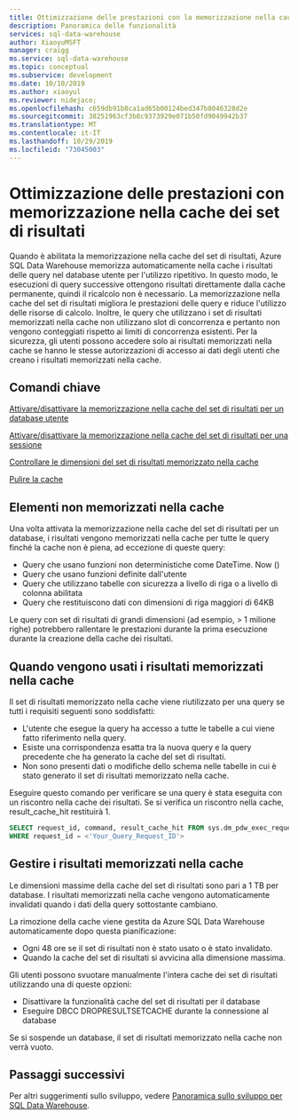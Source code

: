 ```yaml
---
title: Ottimizzazione delle prestazioni con la memorizzazione nella cache dei set di risultati | Microsoft Docs
description: Panoramica delle funzionalità
services: sql-data-warehouse
author: XiaoyuMSFT
manager: craigg
ms.service: sql-data-warehouse
ms.topic: conceptual
ms.subservice: development
ms.date: 10/10/2019
ms.author: xiaoyul
ms.reviewer: nidejaco;
ms.openlocfilehash: c659db91b8ca1ad65b00124bed347b8046328d2e
ms.sourcegitcommit: 38251963cf3b8c9373929e071b50fd9049942b37
ms.translationtype: MT
ms.contentlocale: it-IT
ms.lasthandoff: 10/29/2019
ms.locfileid: "73045003"
---
```

# <a name="performance-tuning-with-result-set-caching"></a>Ottimizzazione delle prestazioni con memorizzazione nella cache dei set di risultati  
Quando è abilitata la memorizzazione nella cache del set di risultati, Azure SQL Data Warehouse memorizza automaticamente nella cache i risultati delle query nel database utente per l'utilizzo ripetitivo.  In questo modo, le esecuzioni di query successive ottengono risultati direttamente dalla cache permanente, quindi il ricalcolo non è necessario.   La memorizzazione nella cache del set di risultati migliora le prestazioni delle query e riduce l'utilizzo delle risorse di calcolo.  Inoltre, le query che utilizzano i set di risultati memorizzati nella cache non utilizzano slot di concorrenza e pertanto non vengono conteggiati rispetto ai limiti di concorrenza esistenti. Per la sicurezza, gli utenti possono accedere solo ai risultati memorizzati nella cache se hanno le stesse autorizzazioni di accesso ai dati degli utenti che creano i risultati memorizzati nella cache.  

## <a name="key-commands"></a>Comandi chiave
[Attivare/disattivare la memorizzazione nella cache del set di risultati per un database utente](https://docs.microsoft.com/sql/t-sql/statements/alter-database-transact-sql-set-options?view=azure-sqldw-latest)

[Attivare/disattivare la memorizzazione nella cache del set di risultati per una sessione](https://docs.microsoft.com/sql/t-sql/statements/set-result-set-caching-transact-sql?view=azure-sqldw-latest)

[Controllare le dimensioni del set di risultati memorizzato nella cache](https://docs.microsoft.com/sql/t-sql/database-console-commands/dbcc-showresultcachespaceused-transact-sql?view=azure-sqldw-latest)  

[Pulire la cache](https://docs.microsoft.com/sql/t-sql/database-console-commands/dbcc-dropresultsetcache-transact-sql?view=azure-sqldw-latest)

## <a name="whats-not-cached"></a>Elementi non memorizzati nella cache  

Una volta attivata la memorizzazione nella cache del set di risultati per un database, i risultati vengono memorizzati nella cache per tutte le query finché la cache non è piena, ad eccezione di queste query:
- Query che usano funzioni non deterministiche come DateTime. Now ()
- Query che usano funzioni definite dall'utente
- Query che utilizzano tabelle con sicurezza a livello di riga o a livello di colonna abilitata
- Query che restituiscono dati con dimensioni di riga maggiori di 64KB

Le query con set di risultati di grandi dimensioni (ad esempio, > 1 milione righe) potrebbero rallentare le prestazioni durante la prima esecuzione durante la creazione della cache dei risultati.

## <a name="when-cached-results-are-used"></a>Quando vengono usati i risultati memorizzati nella cache

Il set di risultati memorizzato nella cache viene riutilizzato per una query se tutti i requisiti seguenti sono soddisfatti:
- L'utente che esegue la query ha accesso a tutte le tabelle a cui viene fatto riferimento nella query.
- Esiste una corrispondenza esatta tra la nuova query e la query precedente che ha generato la cache del set di risultati.
- Non sono presenti dati o modifiche dello schema nelle tabelle in cui è stato generato il set di risultati memorizzato nella cache.

Eseguire questo comando per verificare se una query è stata eseguita con un riscontro nella cache dei risultati. Se si verifica un riscontro nella cache, result_cache_hit restituirà 1.

```sql
SELECT request_id, command, result_cache_hit FROM sys.dm_pdw_exec_requests 
WHERE request_id = <'Your_Query_Request_ID'>
```

## <a name="manage-cached-results"></a>Gestire i risultati memorizzati nella cache 

Le dimensioni massime della cache del set di risultati sono pari a 1 TB per database.  I risultati memorizzati nella cache vengono automaticamente invalidati quando i dati della query sottostante cambiano.  

La rimozione della cache viene gestita da Azure SQL Data Warehouse automaticamente dopo questa pianificazione: 
- Ogni 48 ore se il set di risultati non è stato usato o è stato invalidato. 
- Quando la cache del set di risultati si avvicina alla dimensione massima.

Gli utenti possono svuotare manualmente l'intera cache dei set di risultati utilizzando una di queste opzioni: 
- Disattivare la funzionalità cache del set di risultati per il database 
- Eseguire DBCC DROPRESULTSETCACHE durante la connessione al database

Se si sospende un database, il set di risultati memorizzato nella cache non verrà vuoto.  

## <a name="next-steps"></a>Passaggi successivi
Per altri suggerimenti sullo sviluppo, vedere [Panoramica sullo sviluppo per SQL Data Warehouse](sql-data-warehouse-overview-develop.md). 
